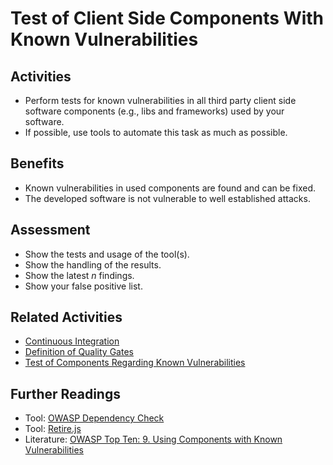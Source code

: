 # Test of Client Side Components With Known Vulnerabilities

## Activities

- Perform tests for known vulnerabilities in all third party client side software components (e.g., libs and frameworks) used by your software.
- If possible, use tools to automate this task as much as possible.

## Benefits

- Known vulnerabilities in used components are found and can be fixed.
- The developed software is not vulnerable to well established attacks.

## Assessment

- Show the tests and usage of the tool(s).
- Show the handling of the results.
- Show the latest *n* findings.
- Show your false positive list.

## Related Activities

- [Continuous Integration](../yellow/continuous-integration.md)
- [Definition of Quality Gates](../yellow/definition-of-quality-gates.md)
- [Test of Components Regarding Known Vulnerabilities](../yellow/test-of-components-regarding-known-vulnerabilities.md)

## Further Readings

- Tool: [OWASP Dependency Check](https://owasp.org/www-project-dependency-check)
- Tool: [Retire.js](https://retirejs.github.io/retire.js)
- Literature: [OWASP Top Ten: 9. Using Components with Known Vulnerabilities](https://owasp.org/www-project-top-ten/2017/A9_2017-Using_Components_with_Known_Vulnerabilities)
